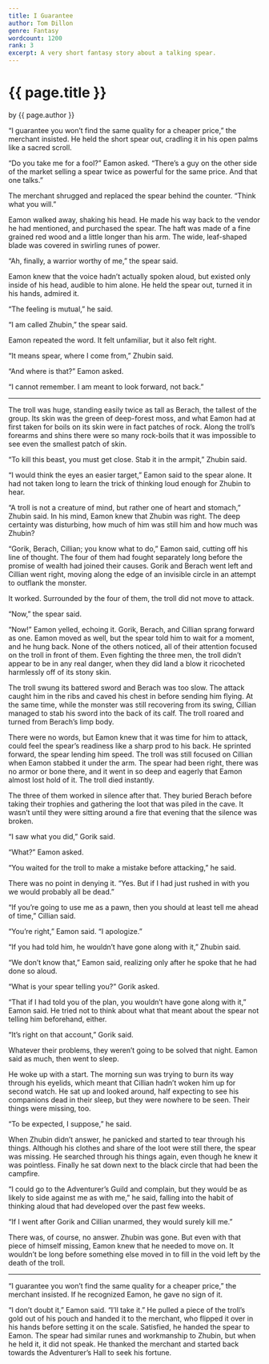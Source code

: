 ```yaml
---
title: I Guarantee
author: Tom Dillon
genre: Fantasy
wordcount: 1200
rank: 3
excerpt: A very short fantasy story about a talking spear.
---
```

# {{ page.title }}
by {{ page.author }}

“I guarantee you won’t find the same quality for a cheaper price,” the merchant insisted. He held the short spear out, cradling it in his open palms like a sacred scroll.

“Do you take me for a fool?” Eamon asked. “There’s a guy on the other side of the market selling a spear twice as powerful for the same price. And that one talks.”

The merchant shrugged and replaced the spear behind the counter. “Think what you will.”

Eamon walked away, shaking his head. He made his way back to the vendor he had mentioned, and purchased the spear. The haft was made of a fine grained red wood and a little longer than his arm. The wide, leaf-shaped blade was covered in swirling runes of power.

“Ah, finally, a warrior worthy of me,” the spear said.

Eamon knew that the voice hadn’t actually spoken aloud, but existed only inside of his head, audible to him alone. He held the spear out, turned it in his hands, admired it.

“The feeling is mutual,” he said.

“I am called Zhubin,” the spear said.

Eamon repeated the word. It felt unfamiliar, but it also felt right.

“It means spear, where I come from,” Zhubin said.

“And where is that?” Eamon asked.

“I cannot remember. I am meant to look forward, not back.”

---

The troll was huge, standing easily twice as tall as Berach, the tallest of the group. Its skin was the green of deep-forest moss, and what Eamon had at first taken for boils on its skin were in fact patches of rock. Along the troll’s forearms and shins there were so many rock-boils that it was impossible to see even the smallest patch of skin.

“To kill this beast, you must get close. Stab it in the armpit,” Zhubin said.

“I would think the eyes an easier target,” Eamon said to the spear alone. It had not taken long to learn the trick of thinking loud enough for Zhubin to hear.

“A troll is not a creature of mind, but rather one of heart and stomach,” Zhubin said. In his mind, Eamon knew that Zhubin was right. The deep certainty was disturbing, how much of him was still him and how much was Zhubin?

“Gorik, Berach, Cillian; you know what to do,” Eamon said, cutting off his line of thought. The four of them had fought separately long before the promise of wealth had joined their causes. Gorik and Berach went left and Cillian went right, moving along the edge of an invisible circle in an attempt to outflank the monster.

It worked. Surrounded by the four of them, the troll did not move to attack.

“Now,” the spear said.

“Now!” Eamon yelled, echoing it. Gorik, Berach, and Cillian sprang forward as one. Eamon moved as well, but the spear told him to wait for a moment, and he hung back. None of the others noticed, all of their attention focused on the troll in front of them. Even fighting the three men, the troll didn’t appear to be in any real danger, when they did land a blow it ricocheted harmlessly off of its stony skin.

The troll swung its battered sword and Berach was too slow. The attack caught him in the ribs and caved his chest in before sending him flying. At the same time, while the monster was still recovering from its swing, Cillian managed to stab his sword into the back of its calf. The troll roared and turned from Berach’s limp body.

There were no words, but Eamon knew that it was time for him to attack, could feel the spear’s readiness like a sharp prod to his back. He sprinted forward, the spear lending him speed. The troll was still focused on Cillian when Eamon stabbed it under the arm. The spear had been right, there was no armor or bone there, and it went in so deep and eagerly that Eamon almost lost hold of it. The troll died instantly.

The three of them worked in silence after that. They buried Berach before taking their trophies and gathering the loot that was piled in the cave. It wasn’t until they were sitting around a fire that evening that the silence was broken.

“I saw what you did,” Gorik said.

“What?” Eamon asked.

“You waited for the troll to make a mistake before attacking,” he said.

There was no point in denying it. “Yes. But if I had just rushed in with you we would probably all be dead.”

“If you’re going to use me as a pawn, then you should at least tell me ahead of time,” Cillian said.

“You’re right,” Eamon said. “I apologize.”

“If you had told him, he wouldn’t have gone along with it,” Zhubin said.

“We don’t know that,” Eamon said, realizing only after he spoke that he had done so aloud.

“What is your spear telling you?” Gorik asked.

“That if I had told you of the plan, you wouldn’t have gone along with it,” Eamon said. He tried not to think about what that meant about the spear not telling him beforehand, either.

“It’s right on that account,” Gorik said.

Whatever their problems, they weren’t going to be solved that night. Eamon said as much, then went to sleep.

He woke up with a start. The morning sun was trying to burn its way through his eyelids, which meant that Cillian hadn’t woken him up for second watch. He sat up and looked around, half expecting to see his companions dead in their sleep, but they were nowhere to be seen. Their things were missing, too.

“To be expected, I suppose,” he said.

When Zhubin didn’t answer, he panicked and started to tear through his things. Although his clothes and share of the loot were still there, the spear was missing. He searched through his things again, even though he knew it was pointless. Finally he sat down next to the black circle that had been the campfire.

“I could go to the Adventurer’s Guild and complain, but they would be as likely to side against me as with me,” he said, falling into the habit of thinking aloud that had developed over the past few weeks.

“If I went after Gorik and Cillian unarmed, they would surely kill me.”

There was, of course, no answer. Zhubin was gone. But even with that piece of himself missing, Eamon knew that he needed to move on. It wouldn’t be long before something else moved in to fill in the void left by the death of the troll.

---

“I guarantee you won’t find the same quality for a cheaper price,” the merchant insisted. If he recognized Eamon, he gave no sign of it.

“I don’t doubt it,” Eamon said. “I’ll take it.” He pulled a piece of the troll’s gold out of his pouch and handed it to the merchant, who flipped it over in his hands before setting it on the scale. Satisfied, he handed the spear to Eamon. The spear had similar runes and workmanship to Zhubin, but when he held it, it did not speak. He thanked the merchant and started back towards the Adventurer’s Hall to seek his fortune.
